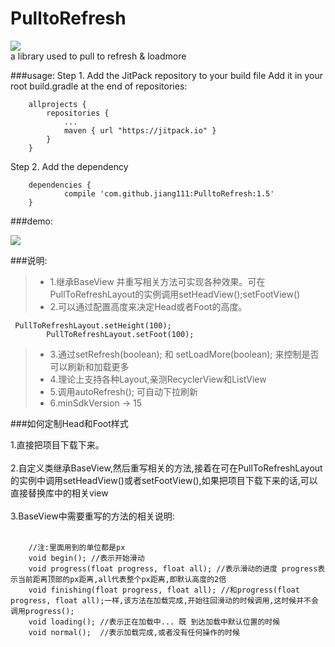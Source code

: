 # PulltoRefresh
[![](https://jitpack.io/v/jiang111/PulltoRefresh.svg)](https://jitpack.io/#jiang111/PulltoRefresh)
<br />
a library used to pull to refresh & loadmore

###usage:
Step 1. Add the JitPack repository to your build file
Add it in your root build.gradle at the end of repositories:
```
	allprojects {
		repositories {
			...
			maven { url "https://jitpack.io" }
		}
	}
```
Step 2. Add the dependency
```
	dependencies {
	        compile 'com.github.jiang111:PulltoRefresh:1.5'
	}
```


###demo:

![](https://raw.githubusercontent.com/jiang111/PulltoRefresh/master/art/123.gif)


###说明:
>* 1.继承BaseView 并重写相关方法可实现各种效果。可在PullToRefreshLayout的实例调用setHeadView();setFootView()
>* 2.可以通过配置高度来决定Head或者Foot的高度。
```
 PullToRefreshLayout.setHeight(100);
        PullToRefreshLayout.setFoot(100);
```
>* 3.通过setRefresh(boolean); 和 setLoadMore(boolean); 来控制是否可以刷新和加载更多
>* 4.理论上支持各种Layout,亲测RecyclerView和ListView
>* 5.调用autoRefresh(); 可自动下拉刷新
>* 6.minSdkVersion -> 15

###如何定制Head和Foot样式

1.直接把项目下载下来。 <br /><br />
2.自定义类继承BaseView,然后重写相关的方法,接着在可在PullToRefreshLayout的实例中调用setHeadView()或者setFootView(),如果把项目下载下来的话,可以直接替换库中的相关view <br /><br />
3.BaseView中需要重写的方法的相关说明: <br /><br />
```
    //注:里面用到的单位都是px
    void begin(); //表示开始滑动
    void progress(float progress, float all); //表示滑动的进度 progress表示当前距离顶部的px距离,all代表整个px距离,即默认高度的2倍
    void finishing(float progress, float all); //和progress(float progress, float all);一样,该方法在加载完成,开始往回滑动的时候调用,这时候并不会调用progress();
    void loading(); //表示正在加载中... 既 到达加载中默认位置的时候
    void normal();  //表示加载完成,或者没有任何操作的时候
```









